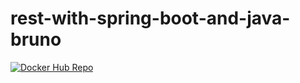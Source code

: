 # rest-with-spring-boot-and-java-bruno

[![Docker Hub Repo](https://img.shields.io/docker/pulls/baraujo134/rest-with-spring-boot-bruno.svg)](https://hub.docker.com/repository/docker/baraujo134/rest-with-spring-boot-bruno)
